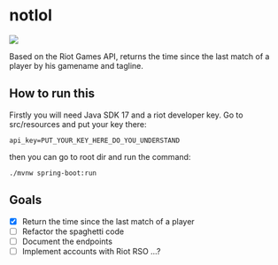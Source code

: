 # notlol

![](https://img.shields.io/badge/Spring-6DB33F?style=for-the-badge&logo=spring&logoColor=white)

Based on the Riot Games API, returns the time since the last match of a player by his gamename and tagline.

## How to run this

Firstly you will need Java SDK 17 and a riot developer key. Go to src/resources and put your key there:

    api_key=PUT_YOUR_KEY_HERE_DO_YOU_UNDERSTAND

then you can go to root dir and run the command:

    ./mvnw spring-boot:run

## Goals

- [X] Return the time since the last match of a player
- [ ] Refactor the spaghetti code
- [ ] Document the endpoints
- [ ] Implement accounts with Riot RSO ...?